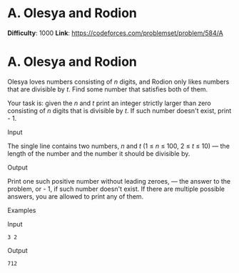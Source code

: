 # A. Olesya and Rodion 
**Difficulty**: 1000 
**Link**: https://codeforces.com/problemset/problem/584/A

# A. Olesya and Rodion
Olesya loves numbers consisting of _n_ digits, and Rodion only likes numbers
that are divisible by _t_. Find some number that satisfies both of them.

Your task is: given the _n_ and _t_ print an integer strictly larger than zero
consisting of _n_ digits that is divisible by _t_. If such number doesn't
exist, print  \- 1.

Input

The single line contains two numbers, _n_ and _t_ (1 ≤  _n_ ≤ 100, 2 ≤  _t_ ≤
10) — the length of the number and the number it should be divisible by.

Output

Print one such positive number without leading zeroes, — the answer to the
problem, or  \- 1, if such number doesn't exist. If there are multiple
possible answers, you are allowed to print any of them.

Examples

Input

    
    
    3 2  
    

Output

    
    
    712

